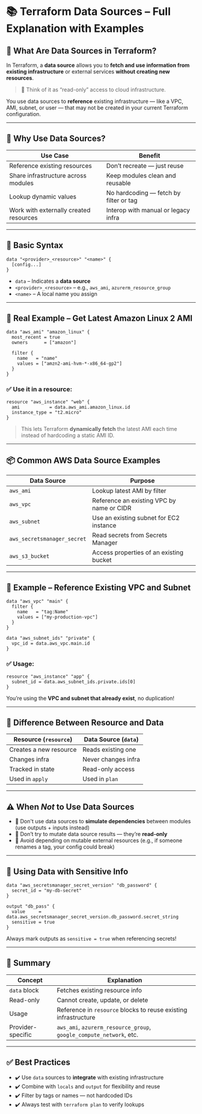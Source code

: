 # 📚 Terraform Data Sources – Full Explanation with Examples

## 🧠 What Are Data Sources in Terraform?

In Terraform, a **data source** allows you to **fetch and use information from existing infrastructure** or external services **without creating new resources**.

> 🔎 Think of it as “read-only” access to cloud infrastructure.

You use data sources to **reference** existing infrastructure — like a VPC, AMI, subnet, or user — that may not be created in your current Terraform configuration.

---

## 🎯 Why Use Data Sources?

| Use Case                               | Benefit                                |
| -------------------------------------- | -------------------------------------- |
| Reference existing resources           | Don’t recreate — just reuse            |
| Share infrastructure across modules    | Keep modules clean and reusable        |
| Lookup dynamic values                  | No hardcoding — fetch by filter or tag |
| Work with externally created resources | Interop with manual or legacy infra    |

---

## 🔧 Basic Syntax

```hcl
data "<provider>_<resource>" "<name>" {
  [config...]
}
```

- `data` – Indicates a **data source**
- `<provider>_<resource>` – e.g., `aws_ami`, `azurerm_resource_group`
- `<name>` – A local name you assign

---

## 🧪 Real Example – Get Latest Amazon Linux 2 AMI

```hcl
data "aws_ami" "amazon_linux" {
  most_recent = true
  owners      = ["amazon"]

  filter {
    name   = "name"
    values = ["amzn2-ami-hvm-*-x86_64-gp2"]
  }
}
```

### ✅ Use it in a resource:

```hcl
resource "aws_instance" "web" {
  ami           = data.aws_ami.amazon_linux.id
  instance_type = "t2.micro"
}
```

> This lets Terraform **dynamically fetch** the latest AMI each time instead of hardcoding a static AMI ID.

---

## 📦 Common AWS Data Source Examples

| Data Source                 | Purpose                                   |
| --------------------------- | ----------------------------------------- |
| `aws_ami`                   | Lookup latest AMI by filter               |
| `aws_vpc`                   | Reference an existing VPC by name or CIDR |
| `aws_subnet`                | Use an existing subnet for EC2 instance   |
| `aws_secretsmanager_secret` | Read secrets from Secrets Manager         |
| `aws_s3_bucket`             | Access properties of an existing bucket   |

---

## 🧱 Example – Reference Existing VPC and Subnet

```hcl
data "aws_vpc" "main" {
  filter {
    name   = "tag:Name"
    values = ["my-production-vpc"]
  }
}

data "aws_subnet_ids" "private" {
  vpc_id = data.aws_vpc.main.id
}
```

### ✅ Usage:

```hcl
resource "aws_instance" "app" {
  subnet_id = data.aws_subnet_ids.private.ids[0]
}
```

You’re using the **VPC and subnet that already exist**, no duplication!

---

## 🔄 Difference Between Resource and Data

| Resource (`resource`)  | Data Source (`data`) |
| ---------------------- | -------------------- |
| Creates a new resource | Reads existing one   |
| Changes infra          | Never changes infra  |
| Tracked in state       | Read-only access     |
| Used in `apply`        | Used in `plan`       |

---

## ⚠️ When _Not_ to Use Data Sources

- 🚫 Don't use data sources to **simulate dependencies** between modules (use outputs + inputs instead)
- 🚫 Don’t try to mutate data source results — they’re **read-only**
- 🚫 Avoid depending on mutable external resources (e.g., if someone renames a tag, your config could break)

---

## 🔐 Using Data with Sensitive Info

```hcl
data "aws_secretsmanager_secret_version" "db_password" {
  secret_id = "my-db-secret"
}

output "db_pass" {
  value     = data.aws_secretsmanager_secret_version.db_password.secret_string
  sensitive = true
}
```

Always mark outputs as `sensitive = true` when referencing secrets!

---

## 🧠 Summary

| Concept           | Explanation                                                         |
| ----------------- | ------------------------------------------------------------------- |
| `data` block      | Fetches existing resource info                                      |
| Read-only         | Cannot create, update, or delete                                    |
| Usage             | Reference in `resource` blocks to reuse existing infrastructure     |
| Provider-specific | `aws_ami`, `azurerm_resource_group`, `google_compute_network`, etc. |

---

## ✅ Best Practices

- ✔️ Use `data` sources to **integrate** with existing infrastructure
- ✔️ Combine with `locals` and `output` for flexibility and reuse
- ✔️ Filter by tags or names — not hardcoded IDs
- ✔️ Always test with `terraform plan` to verify lookups
